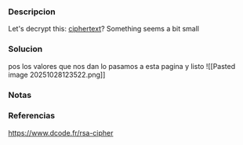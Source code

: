 ### Descripcion
Let's decrypt this: [ciphertext](https://jupiter.challenges.picoctf.org/static/eb5e6df8e14c52873cf88c582a1a4008/ciphertext)? Something seems a bit small

### Solucion
pos los valores que nos dan lo pasamos a esta pagina y listo
![[Pasted image 20251028123522.png]]

### Notas


### Referencias
https://www.dcode.fr/rsa-cipher